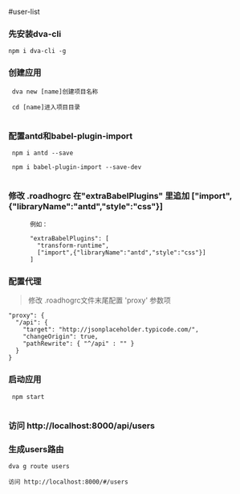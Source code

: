 #user-list

### 先安装dva-cli
````
npm i dva-cli -g

````
###  创建应用

````
 dva new [name]创建项目名称
 
 cd [name]进入项目目录
 
````
### 配置antd和babel-plugin-import

````
 npm i antd --save
 
 npm i babel-plugin-import --save-dev
 
 ````
### 修改 .roadhogrc  在"extraBabelPlugins" 里追加 ["import",{"libraryName":"antd","style":"css"}]

````
      例如：

      "extraBabelPlugins": [
        "transform-runtime",
        ["import",{"libraryName":"antd","style":"css"}]
      ]
````

### 配置代理 

> 修改 .roadhogrc文件末尾配置 'proxy' 参数项

````
"proxy": {
  "/api": {
    "target": "http://jsonplaceholder.typicode.com/",
    "changeOrigin": true,
    "pathRewrite": { "^/api" : "" }
  }
}
````
### 启动应用

````
 npm start
 
````

### 访问 http://localhost:8000/api/users


### 生成users路由

````
dva g route users

访问 http://localhost:8000/#/users

````


















